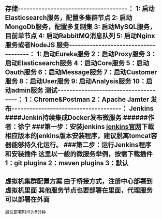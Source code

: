 存储-------------------------------------：
1: 启动Elasticsearch服务，配置多集群节点
2: 启动MongoDb服务，配置多复制集
3: 启动MySQL服务，目前单节点
4: 启动RabbitMQ消息队列
5: 启动Nginx服务或者NodeJS
服务-------------------------------------：
1: 启动Eureka服务
2：启动Proxy服务
3：启动Elasticsearch服务
4：启动Core服务
5：启动Oauth服务
6：启动Message服务
7：启动Customer服务
8：启动User服务
9: 启动Analysis服务
10：启动admin服务
测试-------------------------------------：
1：Chrome&Postman
2：Apache Jamter
发布-------------------------------------：
Jenkins
####Jenkin持续集成Docker发布微服务
######作者：徐宁
###第一步：安装jenkins
	[jenkins官网](https://jenkins.io/download/)下载相应版本的jenkins版本安装程序，建议脱离tomcat容器能够持久化运行。
###第二步：运行Jenkins程序和安装插件
	这里以一般的微服务举例，按需下载插件
    1：git plugins
    2：maven plugins
    3：默认
---------------------------------------------------
虚拟机集群配置方案
由于桥接方式，注册中心部署到虚拟机里面
其他服务节点也要部署在里面，代理服务可以部署在外面
---------------------------------------------------
最快部署时间为8分钟